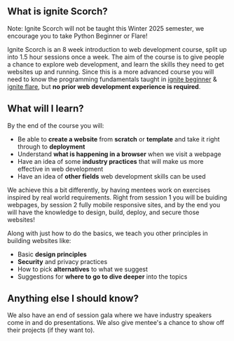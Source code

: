 ## What is ignite Scorch?

Note: Ignite Scorch will not be taught this Winter 2025 semester, we encourage you to take Python Beginner or Flare!

Ignite Scorch is an 8 week introduction to web development course, split up into 1.5 hour sessions once a week. The aim of the course is to give people a chance to explore web development, and learn the skills they need to get websites up and running. Since this is a more advanced course you will need to know the programming fundamentals taught in [ignite beginner](/beginner) & [ignite flare](/flare), but **no prior web development experience is required**.

## What will I learn?

By the end of the course you will:

- Be able to **create a website** from **scratch** or **template** and take it right through to **deployment**
- Understand **what is happening in a browser** when we visit a webpage
- Have an idea of some **industry practices** that will make us more effective in web development
- Have an idea of **other fields** web development skills can be used

We achieve this a bit differently, by having mentees work on exercises inspired by real world requirements. Right from session 1 you will be buiding webpages, by session 2 fully mobile responsive sites, and by the end you will have the knowledge to design, build, deploy, and secure those websites!

Along with just how to do the basics, we teach you other principles in building websites like:

- Basic **design principles**
- **Security** and privacy practices
- How to pick **alternatives** to what we suggest
- Suggestions for **where to go to dive deeper** into the topics

## Anything else I should know?

We also have an end of session gala where we have industry speakers come in and do presentations. We also give mentee's a chance to show off their projects (if they want to).
